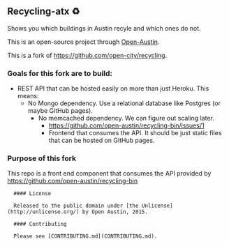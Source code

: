 ## Recycling-atx :recycle:

Shows you which buildings in Austin recyle and which ones do not. 

This is an open-source project through [Open-Austin](http://www.open-austin.org/).

This is a fork of https://github.com/open-city/recycling.

### Goals for this fork are to build:

- REST API that can be hosted easily on more than just Heroku. This means:
  - No Mongo dependency. Use a relational database like Postgres (or maybe GitHub pages).
    - No memcached dependency. We can figure out scaling later.
      - https://github.com/open-austin/recycling-bin/issues/1
      - Frontend that consumes the API. It should be just static files that can be hosted on GitHub pages.

### Purpose of this fork
This repo is a front end component that consumes the API provided by https://github.com/open-austin/recycling-bin


      #### License

      Released to the public domain under [the Unlicense](http://unlicense.org/) by Open Austin, 2015.

      #### Contributing

      Please see [CONTRIBUTING.md](CONTRIBUTING.md).

